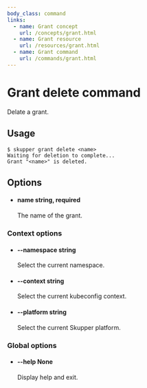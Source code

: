 ```yaml
---
body_class: command
links:
  - name: Grant concept
    url: /concepts/grant.html
  - name: Grant resource
    url: /resources/grant.html
  - name: Grant command
    url: /commands/grant.html
---
```


# Grant delete command

<section>

Delate a grant.

</section>

<section>

## Usage

~~~ shell
$ skupper grant delete <name>
Waiting for deletion to complete...
Grant "<name>" is deleted.
~~~

</section>

<section>

## Options

- <h4 id="name">name <span class="option-info">string, required</span></h4>

  The name of the grant.

  
### Context options

- <h4 id="namespace">--namespace <span class="option-info">string</span></h4>

  Select the current namespace.

  
- <h4 id="context">--context <span class="option-info">string</span></h4>

  Select the current kubeconfig context.

  
- <h4 id="platform">--platform <span class="option-info">string</span></h4>

  Select the current Skupper platform.

  
### Global options

- <h4 id="help">--help <span class="option-info">None</span></h4>

  Display help and exit.

  
</section>

